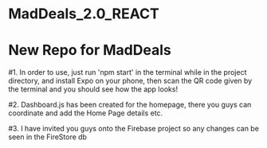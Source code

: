 # MadDeals_2.0_REACT
# New Repo for MadDeals

#1. In order to use, just run 'npm start' in the terminal while in the project directory, and install Expo on your phone, then scan the QR code given by the terminal and you should see how the app looks!

#2. Dashboard.js has been created for the homepage, there you guys can coordinate and add the Home Page details etc.

#3. I have invited you guys onto the Firebase project so any changes can be seen in the FireStore db

